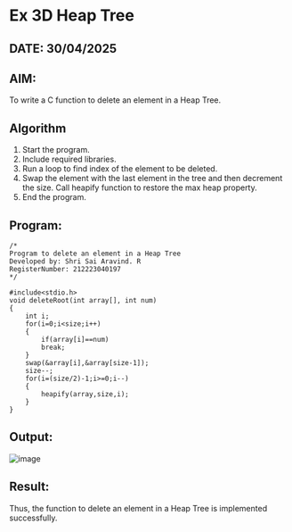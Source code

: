 # Ex 3D Heap Tree
## DATE: 30/04/2025
## AIM:
To write a C function to delete an element in a Heap Tree.

## Algorithm
1. Start the program.
2. Include required libraries.
3. Run a loop to find index of the element to be deleted.
4. Swap the element with the last element in the tree and then decrement the size. Call heapify function to restore the max heap property.
5. End the program.

## Program:
```
/*
Program to delete an element in a Heap Tree
Developed by: Shri Sai Aravind. R
RegisterNumber: 212223040197
*/

#include<stdio.h>
void deleteRoot(int array[], int num)
{
    int i;
    for(i=0;i<size;i++)
    {
        if(array[i]==num)
        break;
    }
    swap(&array[i],&array[size-1]);
    size--;
    for(i=(size/2)-1;i>=0;i--)
    {
        heapify(array,size,i);
    }
}
```

## Output:

![image](https://github.com/user-attachments/assets/639f10ca-7349-4183-b5ee-905af0691515)

## Result:
Thus, the function to delete an element in a Heap Tree is implemented successfully.

